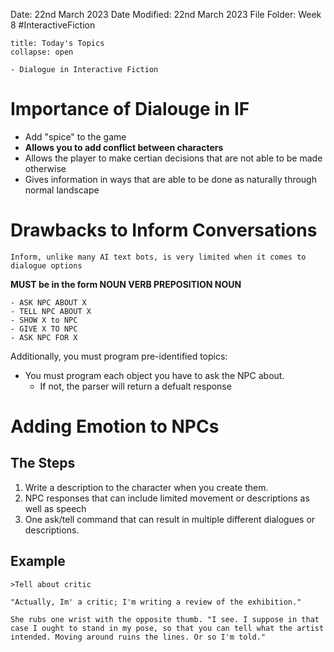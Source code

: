 Date: 22nd March 2023
Date Modified: 22nd March 2023
File Folder: Week 8
#InteractiveFiction 

```ad-abstract
title: Today's Topics
collapse: open

- Dialogue in Interactive Fiction

```

# Importance of Dialouge in IF

- Add "spice" to the game
- **Allows you to add conflict between characters**
- Allows the player to make certian decisions that are not able to be made otherwise
- Gives information in ways that are able to be done as naturally through normal landscape

# Drawbacks to Inform Conversations

```ad-warning
Inform, unlike many AI text bots, is very limited when it comes to dialogue options
```

**MUST be in the form NOUN VERB PREPOSITION NOUN**

```ad-example
- ASK NPC ABOUT X
- TELL NPC ABOUT X
- SHOW X to NPC
- GIVE X TO NPC
- ASK NPC FOR X
```

Additionally, you must program pre-identified topics:
- You must program each object you have to ask the NPC about. 
	- If not, the parser will return a defualt response

# Adding Emotion to NPCs

## The Steps

1. Write a description to the character when you create them.
2. NPC responses that can include limited movement or descriptions as well as speech
3. One ask/tell command that can result in multiple different dialogues or descriptions.

## Example

```
>Tell about critic

"Actually, Im' a critic; I'm writing a review of the exhibition."

She rubs one wrist with the opposite thumb. "I see. I suppose in that case I ought to stand in my pose, so that you can tell what the artist intended. Moving around ruins the lines. Or so I'm told."
```




